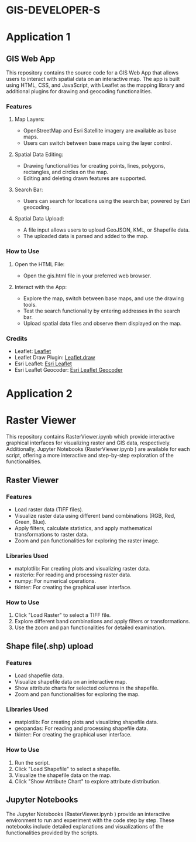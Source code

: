 # GIS-DEVELOPER-S

# Application 1



## GIS Web App

This repository contains the source code for a GIS Web App that allows users to interact with spatial data on an interactive map. The app is built using HTML, CSS, and JavaScript, with Leaflet as the mapping library and additional plugins for drawing and geocoding functionalities.

### Features

1. Map Layers:
   - OpenStreetMap and Esri Satellite imagery are available as base maps.
   - Users can switch between base maps using the layer control.

2. Spatial Data Editing:
   - Drawing functionalities for creating points, lines, polygons, rectangles, and circles on the map.
   - Editing and deleting drawn features are supported.

3. Search Bar:
   - Users can search for locations using the search bar, powered by Esri geocoding.

4. Spatial Data Upload:
   - A file input allows users to upload GeoJSON, KML, or Shapefile data.
   - The uploaded data is parsed and added to the map.

### How to Use


1. Open the HTML File:
   - Open the gis.html file in your preferred web browser.

2. Interact with the App:
   - Explore the map, switch between base maps, and use the drawing tools.
   - Test the search functionality by entering addresses in the search bar.
   - Upload spatial data files and observe them displayed on the map.

### Credits

- Leaflet: [Leaflet](https://leafletjs.com/)
- Leaflet Draw Plugin: [Leaflet.draw](https://github.com/Leaflet/Leaflet.draw)
- Esri Leaflet: [Esri Leaflet](https://esri.github.io/esri-leaflet/)
- Esri Leaflet Geocoder: [Esri Leaflet Geocoder](https://github.com/Esri/esri-leaflet-geocoder)


# Application 2


# Raster Viewer

This repository contains RasterViewer.ipynb which provide interactive graphical interfaces for visualizing raster and GIS data, respectively. Additionally, Jupyter Notebooks (RasterViewer.ipynb ) are available for each script, offering a more interactive and step-by-step exploration of the functionalities.

## Raster Viewer

### Features

- Load raster data (TIFF files).
- Visualize raster data using different band combinations (RGB, Red, Green, Blue).
- Apply filters, calculate statistics, and apply mathematical transformations to raster data.
- Zoom and pan functionalities for exploring the raster image.

### Libraries Used

- matplotlib: For creating plots and visualizing raster data.
- rasterio: For reading and processing raster data.
- numpy: For numerical operations.
- tkinter: For creating the graphical user interface.

### How to Use


1. Click "Load Raster" to select a TIFF file.
2. Explore different band combinations and apply filters or transformations.
3. Use the zoom and pan functionalities for detailed examination.

## Shape file(.shp) upload

### Features

- Load shapefile data.
- Visualize shapefile data on an interactive map.
- Show attribute charts for selected columns in the shapefile.
- Zoom and pan functionalities for exploring the map.

### Libraries Used

- matplotlib: For creating plots and visualizing shapefile data.
- geopandas: For reading and processing shapefile data.
- tkinter: For creating the graphical user interface.

### How to Use

1. Run the  script.
2. Click "Load Shapefile" to select a shapefile.
3. Visualize the shapefile data on the map.
4. Click "Show Attribute Chart" to explore attribute distribution.

## Jupyter Notebooks

The Jupyter Notebooks (RasterViewer.ipynb ) provide an interactive environment to run and experiment with the code step by step. These notebooks include detailed explanations and visualizations of the functionalities provided by the scripts.
